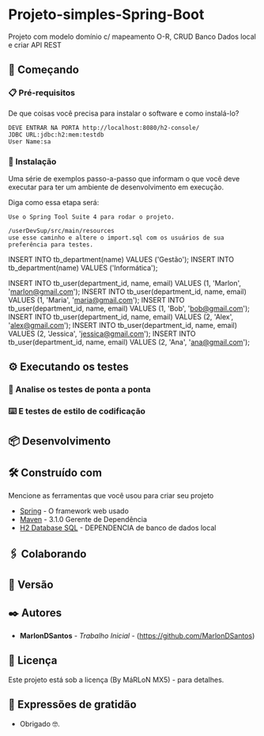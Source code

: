 
# Projeto-simples-Spring-Boot

Projeto com modelo domínio c/ mapeamento O-R, CRUD Banco Dados local e criar API REST

## 🚀 Começando


### 📋 Pré-requisitos

De que coisas você precisa para instalar o software e como instalá-lo?

```
DEVE ENTRAR NA PORTA http://localhost:8080/h2-console/
JDBC URL:jdbc:h2:mem:testdb
User Name:sa
```

### 🔧 Instalação

Uma série de exemplos passo-a-passo que informam o que você deve executar para ter um ambiente de desenvolvimento em execução.

Diga como essa etapa será:

```
Use o Spring Tool Suite 4 para rodar o projeto. 

/userDevSup/src/main/resources
use esse caminho e altere o import.sql com os usuários de sua preferência para testes.
```
INSERT INTO tb_department(name) VALUES ('Gestão');
INSERT INTO tb_department(name) VALUES ('Informática');

INSERT INTO tb_user(department_id, name, email) VALUES (1, 'Marlon', 'marlon@gmail.com');
INSERT INTO tb_user(department_id, name, email) VALUES (1, 'Maria', 'maria@gmail.com');
INSERT INTO tb_user(department_id, name, email) VALUES (1, 'Bob', 'bob@gmail.com');
INSERT INTO tb_user(department_id, name, email) VALUES (2, 'Alex', 'alex@gmail.com');
INSERT INTO tb_user(department_id, name, email) VALUES (2, 'Jessica', 'jessica@gmail.com');
INSERT INTO tb_user(department_id, name, email) VALUES (2, 'Ana', 'ana@gmail.com');


## ⚙️ Executando os testes



### 🔩 Analise os testes de ponta a ponta

### ⌨️ E testes de estilo de codificação

## 📦 Desenvolvimento

## 🛠️ Construído com

Mencione as ferramentas que você usou para criar seu projeto

* [Spring](https://start.spring.io/) - O framework web usado
* [Maven](https://maven.apache.org/) - <version>3.1.0</version> Gerente de Dependência
* [H2 Database SQL](https://start.spring.io/) - DEPENDENCIA de banco de dados local


## 🖇️ Colaborando


## 📌 Versão


## ✒️ Autores


* **MarlonDSantos** - *Trabalho Inicial* - (https://github.com/MarlonDSantos)

## 📄 Licença

Este projeto está sob a licença (By MáRLoN MX5) -[](https://github.com/MarlonDSantos) para detalhes.

## 🎁 Expressões de gratidão
 
* Obrigado 🤓.
